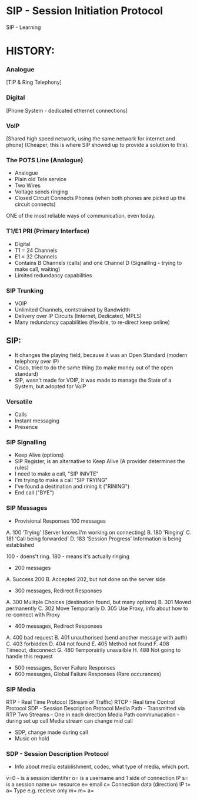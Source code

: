 # SIP - Session Initiation Protocol

SIP - Learning

# HISTORY:

### Analogue
[TIP & Ring Telephony]

### Digital 
[Phone System - dedicated ethernet connections]

### VoIP
[Shared high speed network, using the same network for internet and phone]
(Cheaper, this is where SIP showed up to provide a solution to this).

### The POTS Line (Analogue)

- Analogue
- Plain old Tele service
- Two Wires
- Voltage sends ringing
- Closed Circuit Connects Phones (when both phones are picked up the circuit connects)

ONE of the most reliable ways of communication, even today. 

### T1/E1 PRI (Primary Interface)

- Digital
- T1 = 24 Channels
- E1 = 32 Channels
- Contains B Channels (calls) and one Channel D (Signalling - trying to make call, waiting)
- Limited redundancy capabilities

### SIP Trunking

- VOIP
- Unlimited Channels, contstrained by Bandwidth
- Delivery over IP Circuits (Internet, Dedicated, MPLS)
- Many redundancy capabilities (flexible, to re-direct keep online)

## SIP:

- It changes the playing field, because it was an Open Standard (modern telephony over IP)
- Cisco, tried to do the same thing (to make money out of the open standard)
- SIP, wasn't made for VOIP, it was made to manage the State of a System, but adopted for VoIP

### Versatile

- Calls
- Instant messaging
- Presence

### SIP Signalling

- Keep Alive (options)
- SIP Register, is an alternative to Keep Alive (A provider determines the rules)
- I need to make a call, "SIP INIVTE"
- I'm trying to make a call "SIP TRYING"
- I've found a destination and rining it ("RINING")
- End call ("BYE")

### SIP Messages

- Provisional Responses 100 messages

A. 100 'Trying' (Server knows I'm working on connecting)
B. 180 'Ringing'
C. 181 'Call being forwarded'
D. 183 'Session Progress' Information is being established

100 - doens't ring.
180 - means it's actually ringing

- 200 messages

A. Success 200
B. Accepted 202, but not done on the server side

- 300 messages, Redirect Responses

A. 300 Mulitple Choices (destination found, but many options)
B. 301 Moved permanently 
C. 302 Move Temporarily
D. 305 Use Proxy, info about how to re-connect with Proxy

- 400 messages, Redirect Responses

A. 400 bad request
B. 401 unauthorised (send another message with auth)
C. 403 forbidden
D. 404 not found
E. 405 Method not found
F. 408 Timeout, disconnect
G. 480 Temporairily unavailble
H. 488 Not going to handle this request

- 500 messages, Server Failure Responses
- 600 messages, Global Failure Responses (Rare occurances)

### SIP Media

RTP - Real Time Protocol (Stream of Traffic)
RTCP - Real time Control Protocol
SDP - Session Description Protocol
Media Path - Transmitted via RTP
Two Streams - One in each direction
Media Path communucation - during set up call
Media stream can change mid call
- SDP, change made during call
- Music on hold

### SDP - Session Description Protocol

- Info about media establishment, codec, what type of media, which port.

v=0 - is a session identifer 
o= is a username and 1 side of connection IP
s= is a session name
u= resource
e= email
c= Connection data (direction) IP
t= 
a= Type e.g. recieve only
m=
m=
a=
























